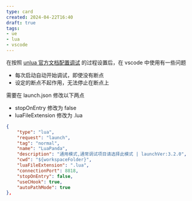 ```yaml
---
type: card
created: 2024-04-22T16:40
draft: true
tags: 
- ue
- lua
- vscode
---
```


在按照 [unlua 官方文档配置调试](https://github.com/Tencent/UnLua/blob/master/Docs/CN/Debugging.md) 的过程设置后，在 vscode 中使用有一些问题
- 每次启动自动开始调试，即使没有断点
- 设定的断点不起作用，无法停止在断点上

需要在 launch.json 修改以下两点
- stopOnEntry 修改为 false
- luaFileExtension 修改为 .lua

```json
{
	"type": "lua",
	"request": "launch",
	"tag": "normal",
	"name": "LuaPanda",
	"description": "通用模式,通常调试项目请选择此模式 | launchVer:3.2.0",
	"cwd": "${workspaceFolder}",
	"luaFileExtension": ".lua",
	"connectionPort": 8818,
	"stopOnEntry": false,
	"useCHook": true,
	"autoPathMode": true
},
```


